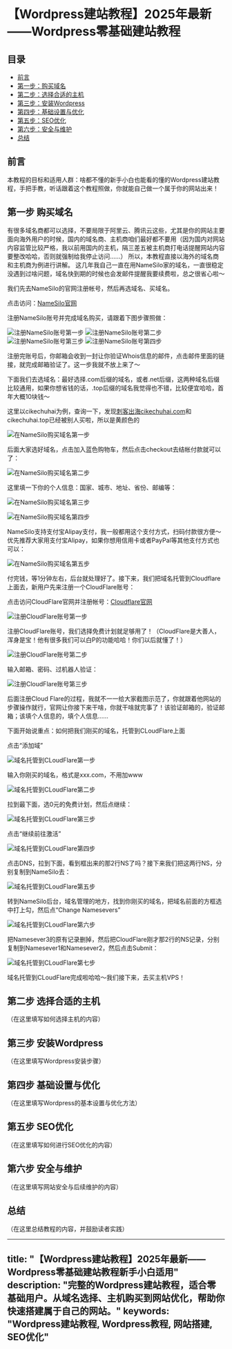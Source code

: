 # 【Wordpress建站教程】2025年最新——Wordpress零基础建站教程

## 目录

- [前言](#前言)
- [第一步：购买域名](#第一步购买域名)
- [第二步：选择合适的主机](#第二步选择合适的主机)
- [第三步：安装Wordpress](#第三步安装wordpress)
- [第四步：基础设置与优化](#第四步基础设置与优化)
- [第五步：SEO优化](#第五步seo优化)
- [第六步：安全与维护](#第六步安全与维护)
- [总结](#总结)

## 前言

本教程的目标和适用人群：啥都不懂的新手小白也能看的懂的Wordpress建站教程，手把手教，听话跟着这个教程照做，你就能自己做一个属于你的网站出来！

## 第一步 购买域名

有很多域名商都可以选择，不要局限于阿里云、腾讯云这些，尤其是你的网站主要面向海外用户的时候，国内的域名商、主机商咱们最好都不要用（因为国内对网站内容监管比较严格，我以前用国内的主机，隔三差五被主机商打电话提醒网站内容要整改哈哈，否则就强制给我停止访问……）
所以，本教程直接以海外的域名商和主机商为例进行讲解。
这几年我自己一直在用NameSilo家的域名，一直很稳定没遇到过啥问题，域名快到期的时候也会发邮件提醒我要续费啦，总之很省心啦～

我们先去NameSilo的官网注册帐号，然后再选域名、买域名。

点击访问：[NameSilo官网](https://www.namesilo.com/domain/search-domains?rid=c36cc24wm)

注册NameSilo账号并完成域名购买，请跟着下图步骤照做：

![注册NameSilo账号第一步](https://aiwoma.top/PicGo/iShot_2025-03-02_16.12.40.png)
![注册NameSilo账号第二步](https://aiwoma.top/PicGo/iShot_2025-03-02_16.19.58.png)
![注册NameSilo账号第三步](https://aiwoma.top/PicGo/iShot_2025-03-02_16.30.43.png)
![注册NameSilo账号第四步](https://aiwoma.top/PicGo/iShot_2025-03-02_16.33.55.png)

注册完账号后，你邮箱会收到一封让你验证Whois信息的邮件，点击邮件里面的链接，就完成邮箱验证了。这一步我就不放上来了～

下面我们去选域名：最好选择.com后缀的域名，或者.net后缀，这两种域名后缀比较通用，如果你想省钱的话，.top后缀的域名我觉得也不错，比较便宜哈哈，首年大概10块钱～

这里以cikechuhai为例，查询一下，发现[刺客出海cikechuhai.com](https://cikechuhai.com)和cikechuhai.top已经被别人买啦，所以是黄颜色的

![在NameSilo购买域名第一步](https://aiwoma.top/PicGo/1740904952886.jpg)

后面大家选好域名，点击加入蓝色购物车，然后点击checkout去结帐付款就可以了：

![在NameSilo购买域名第二步](https://aiwoma.top/PicGo/iShot_2025-03-02_16.56.39.png)

这里填一下你的个人信息：国家、城市、地址、省份、邮编等：

![在NameSilo购买域名第三步](https://aiwoma.top/PicGo/iShot_2025-03-02_16.59.10.png)

![在NameSilo购买域名第四步](https://aiwoma.top/PicGo/iShot_2025-03-02_17.05.30.png)

NameSilo支持支付宝Alipay支付，我一般都用这个支付方式，扫码付款很方便～优先推荐大家用支付宝Alipay，如果你想用信用卡或者PayPal等其他支付方式也可以：

![在NameSilo购买域名第五步](https://aiwoma.top/PicGo/1740907471078.jpg)

付完钱，等1分钟左右，后台就处理好了。接下来，我们把域名托管到Cloudflare上面去，新用户先来注册一个CloudFlare账号：

点击访问CloudFlare官网并注册帐号：[Cloudflare官网](https://www.cloudflare.com/)

![注册CloudFlare账号第一步](https://aiwoma.top/PicGo/iShot_2025-03-03_10.30.44.png)

注册CloudFlare账号，我们选择免费计划就足够用了！（CloudFlare是大善人，浑身是宝！他有很多我们可以白P的功能哈哈！你们以后就懂了！）

![注册CloudFlare账号第二步](https://aiwoma.top/PicGo/1740969356075.jpg)

输入邮箱、密码、过机器人验证：

![注册CloudFlare账号第三步](https://aiwoma.top/PicGo/1740969995583.jpg)

后面注册Cloud Flare的过程，我就不一一给大家截图示范了，你就跟着他网站的步骤操作就行，官网让你接下来干啥，你就干啥就完事了！该验证邮箱的，验证邮箱；该填个人信息的，填个人信息……

下面开始说重点：如何把我们刚买的域名，托管到CLoudFlare上面

点击“添加域”

![域名托管到CLoudFlare第一步](https://aiwoma.top/PicGo/iShot_2025-03-03_11.09.53.png)

输入你刚买的域名，格式是xxx.com，不用加www

![域名托管到CLoudFlare第二步](https://aiwoma.top/PicGo/iShot_2025-03-03_11.22.06.png)

拉到最下面，选0元的免费计划，然后点继续：

![域名托管到CLoudFlare第三步](https://aiwoma.top/PicGo/iShot_2025-03-03_11.27.32.png)

点击“继续前往激活”

![域名托管到CLoudFlare第四步](https://aiwoma.top/PicGo/iShot_2025-03-03_11.29.10.png)

点击DNS，拉到下面，看到框出来的那2行NS了吗？接下来我们把这两行NS，分别复制到NameSilo去：

![域名托管到CLoudFlare第五步](https://aiwoma.top/PicGo/iShot_2025-03-03_11.31.07.png)

转到NameSilo后台，域名管理的地方，找到你刚买的域名，把域名前面的方框选中打上勾，然后点“Change Namesevers”

![域名托管到CLoudFlare第六步](https://aiwoma.top/PicGo/iShot_2025-03-03_11.41.31.png)

把Namesever3的原有记录删掉，然后把CloudFlare刚才那2行的NS记录，分别复制到Namesever1和Namesever2，然后点击Submit：

![域名托管到CLoudFlare第七步](https://aiwoma.top/PicGo/iShot_2025-03-03_11.48.43.png)

域名托管到CLoudFlare完成啦哈哈～我们接下来，去买主机VPS！

## 第二步 选择合适的主机

（在这里填写如何选择主机的内容）

## 第三步 安装Wordpress

（在这里填写Wordpress安装步骤）

## 第四步 基础设置与优化

（在这里填写Wordpress的基本设置与优化方法）

## 第五步 SEO优化

（在这里填写如何进行SEO优化的内容）

## 第六步 安全与维护

（在这里填写网站安全与后续维护的内容）

## 总结

（在这里总结教程的内容，并鼓励读者实践）

---
title: "【Wordpress建站教程】2025年最新——Wordpress零基础建站教程新手小白适用"
description: "完整的Wordpress建站教程，适合零基础用户。从域名选择、主机购买到网站优化，帮助你快速搭建属于自己的网站。"
keywords: "Wordpress建站教程, Wordpress教程, 网站搭建, SEO优化"
---
